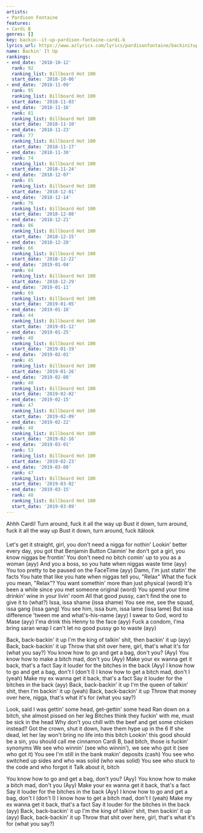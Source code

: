```yaml
---
artists:
- Pardison Fontaine
features:
- Cardi B
genres: []
key: backin--it-up-pardison-fontaine-cardi-b
lyrics_url: https://www.azlyrics.com/lyrics/pardisonfontaine/backinitup.html
name: Backin' It Up
rankings:
- end_date: '2018-10-12'
  rank: 92
  ranking_list: Billboard Hot 100
  start_date: '2018-10-06'
- end_date: '2018-11-09'
  rank: 95
  ranking_list: Billboard Hot 100
  start_date: '2018-11-03'
- end_date: '2018-11-16'
  rank: 81
  ranking_list: Billboard Hot 100
  start_date: '2018-11-10'
- end_date: '2018-11-23'
  rank: 77
  ranking_list: Billboard Hot 100
  start_date: '2018-11-17'
- end_date: '2018-11-30'
  rank: 74
  ranking_list: Billboard Hot 100
  start_date: '2018-11-24'
- end_date: '2018-12-07'
  rank: 65
  ranking_list: Billboard Hot 100
  start_date: '2018-12-01'
- end_date: '2018-12-14'
  rank: 76
  ranking_list: Billboard Hot 100
  start_date: '2018-12-08'
- end_date: '2018-12-21'
  rank: 86
  ranking_list: Billboard Hot 100
  start_date: '2018-12-15'
- end_date: '2018-12-28'
  rank: 66
  ranking_list: Billboard Hot 100
  start_date: '2018-12-22'
- end_date: '2019-01-04'
  rank: 64
  ranking_list: Billboard Hot 100
  start_date: '2018-12-29'
- end_date: '2019-01-11'
  rank: 69
  ranking_list: Billboard Hot 100
  start_date: '2019-01-05'
- end_date: '2019-01-18'
  rank: 44
  ranking_list: Billboard Hot 100
  start_date: '2019-01-12'
- end_date: '2019-01-25'
  rank: 48
  ranking_list: Billboard Hot 100
  start_date: '2019-01-19'
- end_date: '2019-02-01'
  rank: 45
  ranking_list: Billboard Hot 100
  start_date: '2019-01-26'
- end_date: '2019-02-08'
  rank: 40
  ranking_list: Billboard Hot 100
  start_date: '2019-02-02'
- end_date: '2019-02-15'
  rank: 47
  ranking_list: Billboard Hot 100
  start_date: '2019-02-09'
- end_date: '2019-02-22'
  rank: 48
  ranking_list: Billboard Hot 100
  start_date: '2019-02-16'
- end_date: '2019-03-01'
  rank: 53
  ranking_list: Billboard Hot 100
  start_date: '2019-02-23'
- end_date: '2019-03-08'
  rank: 47
  ranking_list: Billboard Hot 100
  start_date: '2019-03-02'
- end_date: '2019-03-15'
  rank: 48
  ranking_list: Billboard Hot 100
  start_date: '2019-03-09'
---
```


Ahhh
Cardi!
Turn around, fuck it all the way up
Bust it down, turn around, fuck it all the way up
Bust it down, turn around, fuck itâlook

Let's get it straight, girl, you don't need a nigga for nothin'
Lookin' better every day, you got that Benjamin Button
Claimin' he don't got a girl, you know niggas be frontin'
You don't need no bitch comin' up to you as a woman (ayy)
And you a boss, so you hate when niggas waste time (ayy)
You too pretty to be paused on the FaceTime (ayy)
Damn, I'm just statin' the facts
You hate that like you hate when niggas tell you, "Relax"
What the fuck you mean, "Relax"?
You want somethin' more than just physical (word)
It's been a while since you met someone original (word)
You spend your time drinkin' wine in your livin' room
All that good pussy, can't find the one to give it to (what?)
Issa, issa shame (issa shame)
You see me, see the squad, issa gang (issa gang)
You see him, issa bum, issa lame (issa lame)
But issa difference 'tween me and what's-his-name (ayy)
I swear to God, word to Mase (ayy)
I'ma drink this Henny to the face (ayy)
Fuck a condom, I'ma bring saran wrap
I can't let no good pussy go to waste (ayy)

Back, back-backin' it up
I'm the king of talkin' shit, then backin' it up (ayy)
Back, back-backin' it up
Throw that shit over here, girl, that's what it's for (what you say?)
You know how to go and get a bag, don't you? (Ayy)
You know how to make a bitch mad, don't you (Ayy)
Make your ex wanna get it back, that's a fact
Say it louder for the bitches in the back (Ayy)
I know how to go and get a bag, don't I (don't I)
I know how to get a bitch mad, don't I (yeah)
Make my ex wanna get it back, that's a fact
Say it louder for the bitches in the back (ayy)
Back, back-backin' it up
I'm the queen of talkin' shit, then I'm backin' it up (yeah)
Back, back-backin' it up
Throw that money over here, nigga, that's what it's for (what you say?)

Look, said I was gettin' some head, get-gettin' some head
Ran down on a bitch, she almost pissed on her leg
Bitches think they fuckin' with me, must be sick in the head
Why don't you chill with the beef and get some chicken instead?
Got the crown, shut it down, have them hype up in the 6
If she dead, let her lay won't bring no life into this bitch
Lookin' this good should be a sin, you should call me cinnamon
Cardi B, bad bitch, those is fuckin' synonyms
We see who winnin' (see who winnin'), we see who got it (see who got it)
You see I'm still in the bank makin' deposits (cash)
You see who switched up sides and who was solid (who was solid)
You see who stuck to the code and who forgot it
Talk about it, bitch

You know how to go and get a bag, don't you? (Ayy)
You know how to make a bitch mad, don't you (Ayy)
Make your ex wanna get it back, that's a fact
Say it louder for the bitches in the back (Ayy)
I know how to go and get a bag, don't I (don't I)
I know how to get a bitch mad, don't I (yeah)
Make my ex wanna get it back, that's a fact
Say it louder for the bitches in the back (ayy)
Back, back-backin' it up
I'm the king of talkin' shit, then backin' it up (ayy)
Back, back-backin' it up
Throw that shit over here, girl, that's what it's for (what you say?)



